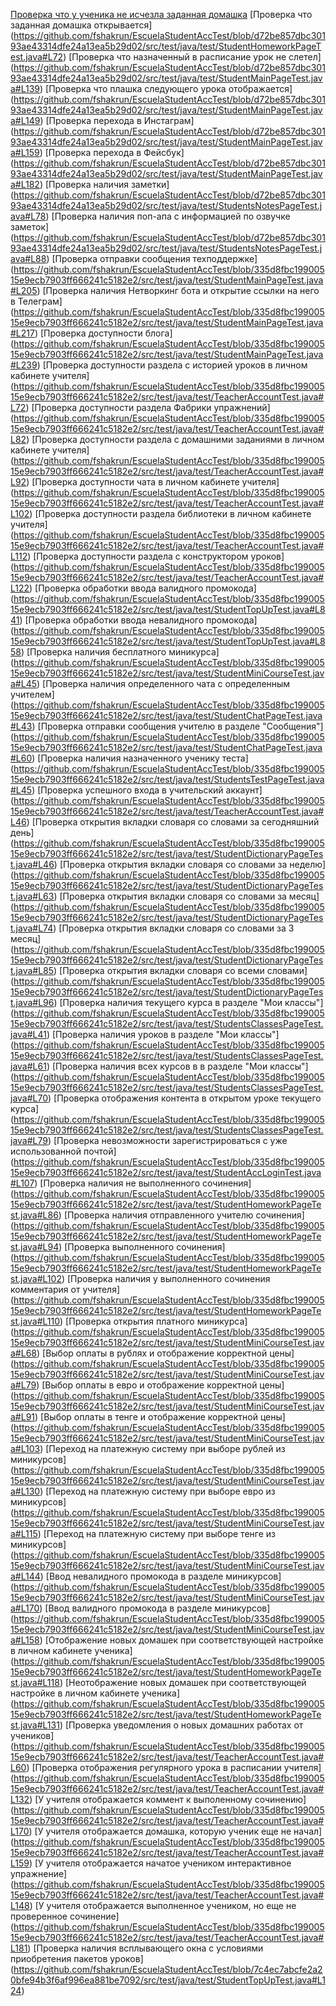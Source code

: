 [Проверка что у ученика не исчезла заданная домашка](https://github.com/fshakrun/EscuelaStudentAccTest/blob/d72be857dbc30193ae43314dfe24a13ea5b29d02/src/test/java/test/StudentHomeworkPageTest.java#L51)
[Проверка что заданная домашка открывается] (https://github.com/fshakrun/EscuelaStudentAccTest/blob/d72be857dbc30193ae43314dfe24a13ea5b29d02/src/test/java/test/StudentHomeworkPageTest.java#L72)
[Проверка что назначенный в расписание урок не слетел] (https://github.com/fshakrun/EscuelaStudentAccTest/blob/d72be857dbc30193ae43314dfe24a13ea5b29d02/src/test/java/test/StudentMainPageTest.java#L139)
[Проверка что плашка следующего урока отображается] (https://github.com/fshakrun/EscuelaStudentAccTest/blob/d72be857dbc30193ae43314dfe24a13ea5b29d02/src/test/java/test/StudentMainPageTest.java#L149)
[Проверка перехода в Инстаграм] (https://github.com/fshakrun/EscuelaStudentAccTest/blob/d72be857dbc30193ae43314dfe24a13ea5b29d02/src/test/java/test/StudentMainPageTest.java#L159)
[Проверка перехода в Фейсбук] (https://github.com/fshakrun/EscuelaStudentAccTest/blob/d72be857dbc30193ae43314dfe24a13ea5b29d02/src/test/java/test/StudentMainPageTest.java#L182)
[Проверка наличия заметки] (https://github.com/fshakrun/EscuelaStudentAccTest/blob/d72be857dbc30193ae43314dfe24a13ea5b29d02/src/test/java/test/StudentsNotesPageTest.java#L78)
[Проверка наличия поп-апа с информацией по озвучке заметок] (https://github.com/fshakrun/EscuelaStudentAccTest/blob/d72be857dbc30193ae43314dfe24a13ea5b29d02/src/test/java/test/StudentsNotesPageTest.java#L88)
[Проверка отправки сообщения техподдержке] (https://github.com/fshakrun/EscuelaStudentAccTest/blob/335d8fbc19900515e9ecb7903ff666241c5182e2/src/test/java/test/StudentMainPageTest.java#L205)
[Проверка наличия Нетворкинг бота и открытие ссылки на него в Телеграм] (https://github.com/fshakrun/EscuelaStudentAccTest/blob/335d8fbc19900515e9ecb7903ff666241c5182e2/src/test/java/test/StudentMainPageTest.java#L217)
[Проверка доступности блога] (https://github.com/fshakrun/EscuelaStudentAccTest/blob/335d8fbc19900515e9ecb7903ff666241c5182e2/src/test/java/test/StudentMainPageTest.java#L239)
[Проверка доступности раздела с историей уроков в личном кабинете учителя] (https://github.com/fshakrun/EscuelaStudentAccTest/blob/335d8fbc19900515e9ecb7903ff666241c5182e2/src/test/java/test/TeacherAccountTest.java#L72)
[Проверка доступности раздела Фабрики упражнений] (https://github.com/fshakrun/EscuelaStudentAccTest/blob/335d8fbc19900515e9ecb7903ff666241c5182e2/src/test/java/test/TeacherAccountTest.java#L82)
[Проверка доступности раздела с домашними заданиями в личном кабинете учителя] (https://github.com/fshakrun/EscuelaStudentAccTest/blob/335d8fbc19900515e9ecb7903ff666241c5182e2/src/test/java/test/TeacherAccountTest.java#L92)
[Проверка доступности чата в личном кабинете учителя] (https://github.com/fshakrun/EscuelaStudentAccTest/blob/335d8fbc19900515e9ecb7903ff666241c5182e2/src/test/java/test/TeacherAccountTest.java#L102)
[Проверка доступности раздела библиотеки в личном кабинете учителя] (https://github.com/fshakrun/EscuelaStudentAccTest/blob/335d8fbc19900515e9ecb7903ff666241c5182e2/src/test/java/test/TeacherAccountTest.java#L112)
[Проверка доступности раздела с конструктором уроков] (https://github.com/fshakrun/EscuelaStudentAccTest/blob/335d8fbc19900515e9ecb7903ff666241c5182e2/src/test/java/test/TeacherAccountTest.java#L122)
[Проверка обработки ввода валидного промокода] (https://github.com/fshakrun/EscuelaStudentAccTest/blob/335d8fbc19900515e9ecb7903ff666241c5182e2/src/test/java/test/StudentTopUpTest.java#L841)
[Проверка обработки ввода невалидного промокода] (https://github.com/fshakrun/EscuelaStudentAccTest/blob/335d8fbc19900515e9ecb7903ff666241c5182e2/src/test/java/test/StudentTopUpTest.java#L858)
[Проверка наличия бесплатного миникурса] (https://github.com/fshakrun/EscuelaStudentAccTest/blob/335d8fbc19900515e9ecb7903ff666241c5182e2/src/test/java/test/StudentMiniCourseTest.java#L45)
[Проверка наличия определенного чата с определенным учителем] (https://github.com/fshakrun/EscuelaStudentAccTest/blob/335d8fbc19900515e9ecb7903ff666241c5182e2/src/test/java/test/StudentChatPageTest.java#L43)
[Проверка отправки сообщения учителю в разделе "Сообщения"] (https://github.com/fshakrun/EscuelaStudentAccTest/blob/335d8fbc19900515e9ecb7903ff666241c5182e2/src/test/java/test/StudentChatPageTest.java#L60)
[Проверка наличия назначенного ученику теста] (https://github.com/fshakrun/EscuelaStudentAccTest/blob/335d8fbc19900515e9ecb7903ff666241c5182e2/src/test/java/test/StudentsTestPageTest.java#L45)
[Проверка успешного входа в учительский аккаунт] (https://github.com/fshakrun/EscuelaStudentAccTest/blob/335d8fbc19900515e9ecb7903ff666241c5182e2/src/test/java/test/TeacherAccountTest.java#L46)
[Проверка открытия вкладки словаря со словами за сегодняшний день] (https://github.com/fshakrun/EscuelaStudentAccTest/blob/335d8fbc19900515e9ecb7903ff666241c5182e2/src/test/java/test/StudentDictionaryPageTest.java#L46)
[Проверка открытия вкладки словаря со словами за неделю] (https://github.com/fshakrun/EscuelaStudentAccTest/blob/335d8fbc19900515e9ecb7903ff666241c5182e2/src/test/java/test/StudentDictionaryPageTest.java#L63)
[Проверка открытия вкладки словаря со словами за месяц] (https://github.com/fshakrun/EscuelaStudentAccTest/blob/335d8fbc19900515e9ecb7903ff666241c5182e2/src/test/java/test/StudentDictionaryPageTest.java#L74)
[Проверка открытия вкладки словаря со словами за 3 месяц] (https://github.com/fshakrun/EscuelaStudentAccTest/blob/335d8fbc19900515e9ecb7903ff666241c5182e2/src/test/java/test/StudentDictionaryPageTest.java#L85)
[Проверка открытия вкладки словаря со всеми словами] (https://github.com/fshakrun/EscuelaStudentAccTest/blob/335d8fbc19900515e9ecb7903ff666241c5182e2/src/test/java/test/StudentDictionaryPageTest.java#L96)
[Проверка наличия текущего курса в разделе "Мои классы"] (https://github.com/fshakrun/EscuelaStudentAccTest/blob/335d8fbc19900515e9ecb7903ff666241c5182e2/src/test/java/test/StudentsClassesPageTest.java#L41)
[Проверка наличия уроков в разделе "Мои классы"] (https://github.com/fshakrun/EscuelaStudentAccTest/blob/335d8fbc19900515e9ecb7903ff666241c5182e2/src/test/java/test/StudentsClassesPageTest.java#L61)
[Проверка наличия всех курсов в в разделе "Мои классы"] (https://github.com/fshakrun/EscuelaStudentAccTest/blob/335d8fbc19900515e9ecb7903ff666241c5182e2/src/test/java/test/StudentsClassesPageTest.java#L70)
[Проверка отображения контента в открытом уроке текущего курса] (https://github.com/fshakrun/EscuelaStudentAccTest/blob/335d8fbc19900515e9ecb7903ff666241c5182e2/src/test/java/test/StudentsClassesPageTest.java#L79)
[Проверка невозможности зарегистрироваться с уже использованной почтой] (https://github.com/fshakrun/EscuelaStudentAccTest/blob/335d8fbc19900515e9ecb7903ff666241c5182e2/src/test/java/test/StudentAccLoginTest.java#L107)
[Проверка наличия не выполненного сочинения] (https://github.com/fshakrun/EscuelaStudentAccTest/blob/335d8fbc19900515e9ecb7903ff666241c5182e2/src/test/java/test/StudentHomeworkPageTest.java#L86)
[Проверка наличия отправленного учителю сочинения] (https://github.com/fshakrun/EscuelaStudentAccTest/blob/335d8fbc19900515e9ecb7903ff666241c5182e2/src/test/java/test/StudentHomeworkPageTest.java#L94)
[Проверка выполненного сочинения] (https://github.com/fshakrun/EscuelaStudentAccTest/blob/335d8fbc19900515e9ecb7903ff666241c5182e2/src/test/java/test/StudentHomeworkPageTest.java#L102)
[Проверка наличия у выполненного сочинения комментария от учителя] (https://github.com/fshakrun/EscuelaStudentAccTest/blob/335d8fbc19900515e9ecb7903ff666241c5182e2/src/test/java/test/StudentHomeworkPageTest.java#L110)
[Проверка открытия платного миникурса] (https://github.com/fshakrun/EscuelaStudentAccTest/blob/335d8fbc19900515e9ecb7903ff666241c5182e2/src/test/java/test/StudentMiniCourseTest.java#L68)
[Выбор оплаты в рублях и отображение корректной цены] (https://github.com/fshakrun/EscuelaStudentAccTest/blob/335d8fbc19900515e9ecb7903ff666241c5182e2/src/test/java/test/StudentMiniCourseTest.java#L79)
[Выбор оплаты в евро и отображение корректной цены] (https://github.com/fshakrun/EscuelaStudentAccTest/blob/335d8fbc19900515e9ecb7903ff666241c5182e2/src/test/java/test/StudentMiniCourseTest.java#L91)
[Выбор оплаты в тенге и отображение корректной цены] (https://github.com/fshakrun/EscuelaStudentAccTest/blob/335d8fbc19900515e9ecb7903ff666241c5182e2/src/test/java/test/StudentMiniCourseTest.java#L103)
[Переход на платежную систему при выборе рублей из миникурсов] (https://github.com/fshakrun/EscuelaStudentAccTest/blob/335d8fbc19900515e9ecb7903ff666241c5182e2/src/test/java/test/StudentMiniCourseTest.java#L130)
[Переход на платежную систему при выборе евро из миникурсов] (https://github.com/fshakrun/EscuelaStudentAccTest/blob/335d8fbc19900515e9ecb7903ff666241c5182e2/src/test/java/test/StudentMiniCourseTest.java#L115)
[Переход на платежную систему при выборе тенге из миникурсов] (https://github.com/fshakrun/EscuelaStudentAccTest/blob/335d8fbc19900515e9ecb7903ff666241c5182e2/src/test/java/test/StudentMiniCourseTest.java#L144)
[Ввод невалидного промокода в разделе миникурсов] (https://github.com/fshakrun/EscuelaStudentAccTest/blob/335d8fbc19900515e9ecb7903ff666241c5182e2/src/test/java/test/StudentMiniCourseTest.java#L170)
[Ввод валидного промокода в разделе миникурсов] (https://github.com/fshakrun/EscuelaStudentAccTest/blob/335d8fbc19900515e9ecb7903ff666241c5182e2/src/test/java/test/StudentMiniCourseTest.java#L158)
[Отображение новых домашек при соответствующей настройке в личном кабинете ученика] (https://github.com/fshakrun/EscuelaStudentAccTest/blob/335d8fbc19900515e9ecb7903ff666241c5182e2/src/test/java/test/StudentHomeworkPageTest.java#L118)
[Неотображение новых домашек при соответствующей настройке в личном кабинете ученика] (https://github.com/fshakrun/EscuelaStudentAccTest/blob/335d8fbc19900515e9ecb7903ff666241c5182e2/src/test/java/test/StudentHomeworkPageTest.java#L131)
[Проверка уведомления о новых домашних работах от учеников] (https://github.com/fshakrun/EscuelaStudentAccTest/blob/335d8fbc19900515e9ecb7903ff666241c5182e2/src/test/java/test/TeacherAccountTest.java#L60)
[Проверка отображения регулярного урока в расписании учителя] (https://github.com/fshakrun/EscuelaStudentAccTest/blob/335d8fbc19900515e9ecb7903ff666241c5182e2/src/test/java/test/TeacherAccountTest.java#L132)
[У учителя отображается коммент к выполенному сочинению] (https://github.com/fshakrun/EscuelaStudentAccTest/blob/335d8fbc19900515e9ecb7903ff666241c5182e2/src/test/java/test/TeacherAccountTest.java#L170)
[У учителя отображается домашка, которую ученик еще не начал] (https://github.com/fshakrun/EscuelaStudentAccTest/blob/335d8fbc19900515e9ecb7903ff666241c5182e2/src/test/java/test/TeacherAccountTest.java#L159)
[У учителя отображается начатое учеником интерактивное упражнение] (https://github.com/fshakrun/EscuelaStudentAccTest/blob/335d8fbc19900515e9ecb7903ff666241c5182e2/src/test/java/test/TeacherAccountTest.java#L148)
[У учителя отображается выполненное учеником, но еще не проверенное сочинение] (https://github.com/fshakrun/EscuelaStudentAccTest/blob/335d8fbc19900515e9ecb7903ff666241c5182e2/src/test/java/test/TeacherAccountTest.java#L181)
[Проверка наличия всплывающего окна с условиями приобретения пакетов уроков] (https://github.com/fshakrun/EscuelaStudentAccTest/blob/7c4ec7abcfe2a20bfe94b3f6af996ea881be7092/src/test/java/test/StudentTopUpTest.java#L124)
